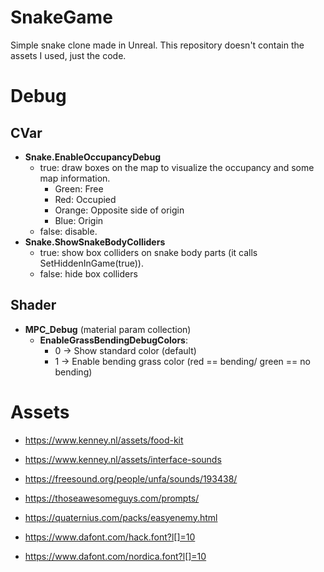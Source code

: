 # SnakeGame
Simple snake clone made in Unreal. This repository doesn't contain the assets I used, just the code.

# Debug
## CVar
- **Snake.EnableOccupancyDebug**
  - true: draw boxes on the map to visualize the occupancy and some map information.
    - Green: Free
    - Red: Occupied
    - Orange: Opposite side of origin
    - Blue: Origin
  - false: disable.
- **Snake.ShowSnakeBodyColliders**
  - true: show box colliders on snake body parts (it calls SetHiddenInGame(true)).
  - false: hide box colliders

## Shader
- **MPC_Debug** (material param collection)
  - **EnableGrassBendingDebugColors**:
    - 0 -> Show standard color (default)
    - 1 -> Enable bending grass color (red == bending/ green == no bending)

# Assets
- https://www.kenney.nl/assets/food-kit
- https://www.kenney.nl/assets/interface-sounds
- https://freesound.org/people/unfa/sounds/193438/
- https://thoseawesomeguys.com/prompts/
- https://quaternius.com/packs/easyenemy.html


- https://www.dafont.com/hack.font?l[]=10
- https://www.dafont.com/nordica.font?l[]=10